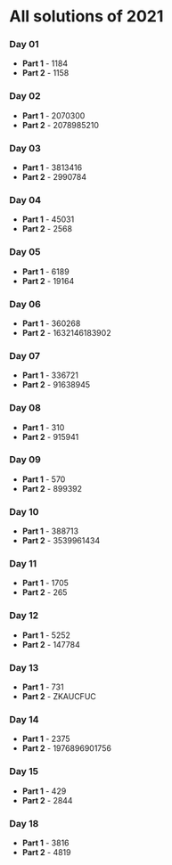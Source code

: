 # All solutions of 2021

### Day 01
* **Part 1** - 1184
* **Part 2** - 1158

### Day 02
* **Part 1** - 2070300
* **Part 2** - 2078985210

### Day 03
* **Part 1** - 3813416
* **Part 2** - 2990784

### Day 04
* **Part 1** - 45031
* **Part 2** - 2568

### Day 05
* **Part 1** - 6189
* **Part 2** - 19164

### Day 06
* **Part 1** - 360268
* **Part 2** - 1632146183902

### Day 07
* **Part 1** - 336721
* **Part 2** - 91638945

### Day 08
* **Part 1** - 310
* **Part 2** - 915941

### Day 09
* **Part 1** - 570
* **Part 2** - 899392

### Day 10
* **Part 1** - 388713
* **Part 2** - 3539961434

### Day 11
* **Part 1** - 1705
* **Part 2** - 265

### Day 12
* **Part 1** - 5252
* **Part 2** - 147784

### Day 13
* **Part 1** - 731
* **Part 2** - ZKAUCFUC

### Day 14
* **Part 1** - 2375
* **Part 2** - 1976896901756

### Day 15
* **Part 1** - 429
* **Part 2** - 2844

### Day 18
* **Part 1** - 3816
* **Part 2** - 4819